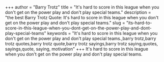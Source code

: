+++
author = "Barry Trotz"
title = "It's hard to score in this league when you don't get on the power play and don't play special teams."
description = "the best Barry Trotz Quote: It's hard to score in this league when you don't get on the power play and don't play special teams."
slug = "its-hard-to-score-in-this-league-when-you-dont-get-on-the-power-play-and-dont-play-special-teams"
keywords = "It's hard to score in this league when you don't get on the power play and don't play special teams.,barry trotz,barry trotz quotes,barry trotz quote,barry trotz sayings,barry trotz saying,quotes, sayings,quote, saying, motivation"
+++
It's hard to score in this league when you don't get on the power play and don't play special teams.
